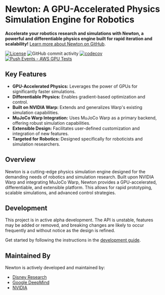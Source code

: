 # Newton: A GPU-Accelerated Physics Simulation Engine for Robotics

**Accelerate your robotics research and simulations with Newton, a powerful and differentiable physics engine built for rapid iteration and scalability!**  [Learn more about Newton on GitHub](https://github.com/newton-physics/newton).

[![License](https://img.shields.io/badge/License-Apache_2.0-blue.svg)](https://opensource.org/licenses/Apache-2.0)
![GitHub commit activity](https://img.shields.io/github/commit-activity/m/newton-physics/newton/main)
[![codecov](https://codecov.io/gh/newton-physics/newton/graph/badge.svg?token=V6ZXNPAWVG)](https://codecov.io/gh/newton-physics/newton)
[![Push Events - AWS GPU Tests](https://github.com/newton-physics/newton/actions/workflows/push_aws_gpu_tests.yml/badge.svg)](https://github.com/newton-physics/newton/actions/workflows/push_aws_gpu_tests.yml)

## Key Features

*   **GPU-Accelerated Physics:** Leverages the power of GPUs for significantly faster simulations.
*   **Differentiable Physics:** Enables gradient-based optimization and control.
*   **Built on NVIDIA Warp:** Extends and generalizes Warp's existing simulation capabilities.
*   **MuJoCo Warp Integration:** Uses MuJoCo Warp as a primary backend, offering robust simulation capabilities.
*   **Extensible Design:** Facilitates user-defined customization and integration of new features.
*   **Targeted for Robotics:** Designed specifically for roboticists and simulation researchers.

## Overview

Newton is a cutting-edge physics simulation engine designed for the demanding needs of robotics and simulation research. Built upon NVIDIA Warp and integrating MuJoCo Warp, Newton provides a GPU-accelerated, differentiable, and extensible platform. This allows for rapid prototyping, scalable simulations, and advanced control strategies.

## Development

This project is in active alpha development. The API is unstable, features may be added or removed, and breaking changes are likely to occur frequently and without notice as the design is refined.

Get started by following the instructions in the [development guide](https://newton-physics.github.io/newton/development-guide.html).

## Maintained By

Newton is actively developed and maintained by:

*   [Disney Research](https://www.disneyresearch.com/)
*   [Google DeepMind](https://deepmind.google/)
*   [NVIDIA](https://www.nvidia.com/)